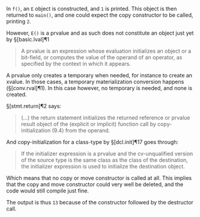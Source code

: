 In `f()`, an `E` object is constructed, and `1` is printed. This object is then returned to `main()`, and one could expect the copy constructor to be called, printing `2`.

However, `E()` is a prvalue and as such does not constitute an object just yet by §[basic.lval]¶1 

> A prvalue is an expression whose evaluation initializes an object or a bit-field, or computes the value of the operand of an operator, as specified by the context in which it appears.

A prvalue only creates a temporary when needed, for instance to create an xvalue. In those cases, a temporary materialization conversion happens (§[conv.rval]¶1). In this case however, no temporary is needed, and none is created.

§[stmt.return]¶2 says:

> (...) the return statement initializes the returned reference or prvalue result object of the
(explicit or implicit) function call by copy-initialization (9.4) from the operand.

And copy-initialization for a class-type by §[dcl.init]¶17 goes through:

> If the initializer expression is a prvalue and the cv-unqualified version of the source type is the same class as the class of the destination, the initializer expression is used to initialize the destination object.

Which means that no copy or move constructor is called at all. This implies that the copy and move constructor could very well be deleted, and the code would still compile just fine.

The output is thus `13` because of the constructor followed by the destructor call.